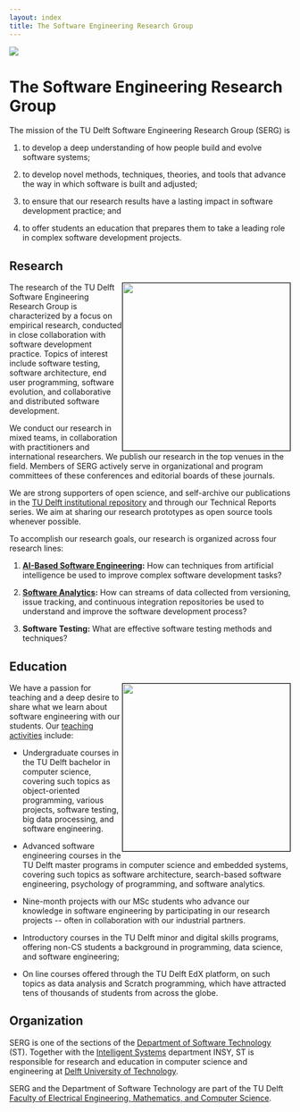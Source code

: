 ```yaml
---
layout: index
title: The Software Engineering Research Group
---
```


<image src="img/serg-retreat-antwerpen-2019.jpg" style="float:center; max-width:100%; max-height:100%;"/>
<br/>


# The Software Engineering Research Group

The mission of the TU Delft Software Engineering Research Group (SERG) is

1. to develop a deep understanding of how people build and evolve software systems;

2. to develop novel methods, techniques, theories, and tools that advance the way in which software is built and adjusted;

3. to ensure that our research results have a lasting impact in software development practice; and

4. to offer students an education that prepares them to take a leading role in complex software development projects.


## Research

<image src="img/watchdog.png" style="float:right; width:300px; border:1px solid #000"/>

The research of the TU Delft Software Engineering Research Group is
characterized by a focus on empirical research, conducted in close collaboration
with software development practice. Topics of interest include software testing,
software architecture, end user programming, software evolution, and
collaborative and distributed software development.

We conduct our research in mixed teams, in collaboration with practitioners and
international researchers. We publish our research in the top venues in the
field. Members of SERG actively serve in organizational and program committees
of these conferences and editorial boards of these journals.

We are strong supporters of open science, and self-archive our publications in
the [TU Delft institutional repository](https://pure.tudelft.nl/portal/en/organisations/software-engineering(d40bac4b-3dd0-4427-aa5f-9331cae5d02e)/publications.html) and through 
our Technical Reports series. We aim at sharing our research prototypes as open
source tools whenever possible.

To accomplish our research goals, our research is organized across four research lines:

1. **[AI-Based Software Engineering](sbse.html):** How can techniques from artificial intelligence be used to improve complex software development tasks?

2. **[Software Analytics](softanalytics.html):** How can streams of data collected from versioning, issue tracking, and continuous integration repositories be used to understand and improve the software development process?

3. **Software Testing:** What are effective software testing methods and techniques?

## Education

<image src="img/lecture.jpg" style="float:right; width:300px; border:1px solid #000"/>

We have a passion for teaching and a deep desire to share what we learn about software engineering
with our students. Our [teaching activities](teaching.html) include:

- Undergraduate courses in the TU Delft bachelor in computer science, covering such topics as object-oriented programming, various projects, software testing, big data processing, and software engineering.

- Advanced software engineering courses in the TU Delft master programs in computer science and embedded systems, covering such topics as software architecture, search-based software engineering, psychology of programming, and software analytics.

- Nine-month projects with our MSc students who advance our knowledge in software engineering by participating in our research projects -- often in collaboration with our industrial partners.

- Introductory courses in the TU Delft minor and digital skills programs, offering non-CS students a background in programming, data science, and software engineering;

- On line courses offered through the TU Delft EdX platform, on such topics as data analysis and Scratch programming, which have attracted tens of thousands of students from across the globe.

## Organization

SERG is one of the sections of the [Department of Software Technology][st] (ST).
Together with the [Intelligent Systems][INSY] department INSY, ST is responsible for research and education in computer science and engineering at [Delft University of Technology][tudelft].

SERG and the Department of Software Technology are part of the TU Delft [Faculty of Electrical Engineering, Mathematics, and Computer Science][eemcs].

[eemcs]: https://www.tudelft.nl/en/eemcs/
[st]: https://www.tudelft.nl/en/eemcs/the-faculty/departments/software-technology/
[tudelft]: https://www.tudelft.nl
[insy]: https://www.tudelft.nl/en/eemcs/the-faculty/departments/intelligent-systems/
